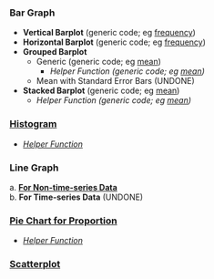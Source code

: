 ### Bar Graph
- **Vertical Barplot** (generic code; eg [frequency]([SC]-Descriptive-Analytics/[SC]-Data-Visualisation/[M]-Vertical-Barplot.md))
- **Horizontal Barplot** (generic code; eg [frequency]([SC]-Descriptive-Analytics/[SC]-Data-Visualisation/[M]-Horizontal-Barplot.md))
- **Grouped Barplot**
    - Generic (generic code; eg [mean]([SC]-Descriptive-Analytics/[SC]-Data-Visualisation/[M]-Grouped-Barplot.md))
      - _Helper Function (generic code; eg [mean]([SC]-Descriptive-Analytics/[SC]-Data-Visualisation/[HF]-Grouped-Barplot-&-Frequency-Table.md))_
    - Mean with Standard Error Bars (UNDONE)
- **Stacked Barplot** (generic code; eg [mean]([SC]-Descriptive-Analytics/[SC]-Data-Visualisation/[M]-Stacked-Barplot.md))
    - _Helper Function (generic code; eg [mean]([SC]-Descriptive-Analytics/[SC]-Data-Visualisation/[HF]-Stacked-Barplot-&-Frequency-Table.md))_
### [Histogram]([SC]-Descriptive-Analytics/[SC]-Data-Visualisation/[M]-Histogram-&-Frequency-Table.md)
- [_Helper Function_]([SC]-Descriptive-Analytics/[SC]-Data-Visualisation/[HF]-Histogram-&-Frequency-Table.md)
### Line Graph
a. [**For Non-time-series Data**]([SC]-Descriptive-Analytics/[SC]-Data-Visualisation/[M]-(non-TS)-Line-Graph.md)<br/>
b. **For Time-series Data** (UNDONE)
### [Pie Chart for Proportion]([SC]-Descriptive-Analytics/[SC]-Data-Visualisation/[M]-(Prop)-Pie-Chart.md)
- [_Helper Function_]([SC]-Descriptive-Analytics/[SC]-Data-Visualisation/[HF]-(Prop)-Pie-Chart-&-Frequency-Table.md)
### [Scatterplot]([SC]-Descriptive-Analytics/[SC]-Data-Visualisation/[M]-Scatterplot.md)
